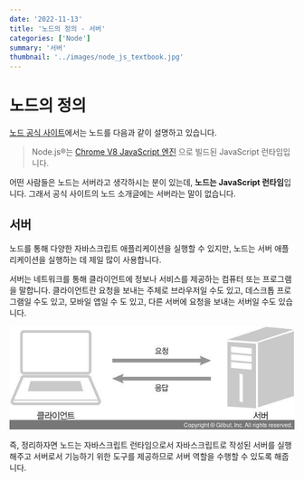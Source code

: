 ```yaml
---
date: '2022-11-13'
title: '노드의 정의 - 서버'
categories: ['Node']
summary: '서버'
thumbnail: '../images/node_js_textbook.jpg'
---
```


# 노드의 정의

[노드 공식 사이트](https://nodejs.org/ko/)에서는 노드를 다음과 같이 설명하고 있습니다.

> Node.js®는 [Chrome V8 JavaScript 엔진](https://v8.dev/)
> 으로 빌드된 JavaScript 런타임입니다.

어떤 사람들은 노드는 서버라고 생각하시는 분이 있는데, **노드는 JavaScript 런타임**입니다. 그래서 공식 사이트의 노드 소개글에는 서버라는 말이 없습니다.

## 서버

노드를 통해 다양한 자바스크립트 애플리케이션을 실행할 수 있지만, 노드는 서버 애플리케이션을 실행하는 데 제일 많이 사용합니다.

서버는 네트워크를 통해 클라이언트에 정보나 서비스를 제공하는 컴퓨터 또는 프로그램을 말합니다. 클라이언트란 요청을 보내는 주체로 브라우저일 수도 있고, 데스크톱 프로그램일 수도 있고, 모바일 앱일 수 도 있고, 다른 서버에 요청을 보내는 서버일 수도 있습니다.

<img src='./images/client_and_server.jpg'>

즉, 정리하자면 노드는 자바스크립트 런타임으로서 자바스크립트로 작성된 서버를 실행해주고 서버로서 기능하기 위한 도구를 제공하므로 서버 역할을 수행할 수 있도록 해줍니다.

